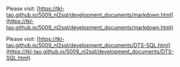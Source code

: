 Please visit: [https://tkl-tao.github.io/5009_nl2sql/development_documents/markdown.html](https://tkl-tao.github.io/5009_nl2sql/development_documents/markdown.html)

Please visit: [https://tkl-tao.github.io/5009_nl2sql/development_documents/DTS-SQL.html](https://tkl-tao.github.io/5009_nl2sql/development_documents/DTS-SQL.html)
